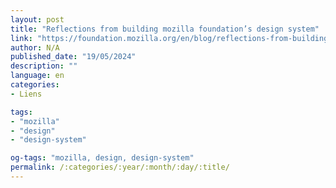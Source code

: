 ```yaml
---
layout: post
title: "Reflections from building mozilla foundation’s design system"
link: "https://foundation.mozilla.org/en/blog/reflections-from-building-mozilla-foundations-design-system"
author: N/A
published_date: "19/05/2024"
description: ""
language: en
categories:
- Liens

tags:
- "mozilla"
- "design"
- "design-system"

og-tags: "mozilla, design, design-system"
permalink: /:categories/:year/:month/:day/:title/
---
```

